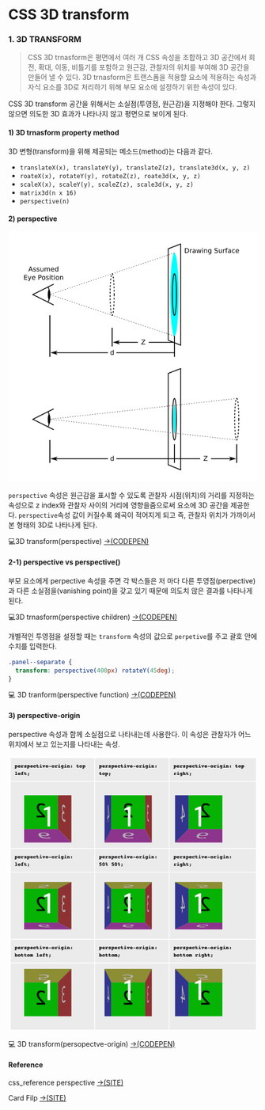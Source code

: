 # CSS 3D transform

### 1. 3D TRANSFORM

> CSS 3D trnasform은 평면에서 여러 개 CSS 속성을 조합하고 3D 공간에서 회전, 확대, 이동, 비틀기를 포함하고 원근감, 관찰자의 위치를 부여해 3D 공간을 만들어 낼 수 있다. 3D trnasform은 트랜스폼을 적용할 요소에 적용하는 속성과 자식 요소를 3D로 처리하기 위해 부모  요소에 설정하기 위한 속성이 있다.

CSS 3D transform 공간을 위해서는 소실점\(투영점, 원근감\)을 지정해야 한다. 그렇지 않으면 의도한 3D 효과가 나타나지 않고 평면으로 보이게 된다. 

#### 1\) 3D trnasform property method

3D 변형\(transform\)을 위해 제공되는 메소드\(method\)는 다음과 같다.

* `translateX(x), translateY(y), translateZ(z), translate3d(x, y, z)`
* `roateX(x), rotateY(y), rotateZ(z), roate3d(x, y, z)`
* `scaleX(x), scaleY(y), scaleZ(z), scale3d(x, y, z)`
* `matrix3d(n x 16)`
* `perspective(n)`

#### 2\) perspective

![&#xC704;&#xC758; &#xC774;&#xBBF8;&#xC9C0;&#xC5D0;&#xC11C; &#xD30C;&#xB780;&#xC0C9; &#xC6D0;&#xD615;&#xC740; 3D &#xACF5;&#xAC04;&#xC0C1;&#xC758; &#xBB3C;&#xCCB4;, d&#xB294; &#xAD00;&#xCC30;&#xC790;&#xC640; &#xD654;&#xBA74;&#xACFC;&#xC758; &#xAC70;&#xB9AC;, z&#xB294; z&#xCD95; &#xC694;&#xC18C;&#xC758; &#xC704;&#xCE58;](../.gitbook/assets/perspective-distance.png)



`perspective` 속성은 원근감을 표시할 수 있도록 관찰자 시점\(위치\)의 거리를 지정하는 속성으로 z index와 관찰자 사이의 거리에 영향을줌으로써 요소에 3D 공간을 제공한다. `perspective`속성 값이 커질수록 왜곡이 적어지게 되고 즉, 관찰자 위치가 가까이서 본 형태의 3D로 나타나게 된다.

💻3D transform\(perspective\) [→\(CODEPEN\)](https://codepen.io/vi2920va/full/yLarzRY)

#### **2-1\) perspective vs perspective\(\)**

부모 요소에게 perpective 속성을 주면 각 박스들은 저 마다 다른 투영점\(perpective\)과 다른 소실점을\(vanishing point\)을 갖고 있기 때문에 의도치 않은 결과를 나타나게 된다. 

💻3D trnasform\(perspective children\) [→\(CODEPEN\)](https://codepen.io/vi2920va/full/mdrYxyG)

개별적인 투영점을 설정할 때는 `transform` 속성의 값으로 `perpetive`를 주고 괄호 안에 수치를 입력한다.

```css
.panel--separate {
  transform: perspective(400px) rotateY(45deg);
}
```

💻 3D tranform\(perspective function\) [→\(CODEPEN\)](https://codepen.io/vi2920va/full/GRjaxJY)

#### 3\) perspective-origin

perspective 속성과 함께 소실점으로 나타내는데 사용한다. 이 속성은 관찰자가 어느 위치에서 보고 있는지를 나타내는 속성.

![perspective-origin &#xAC12;&#xC5D0; &#xB530;&#xB77C;&#xC11C; &#xC18C;&#xC2E4;&#xC810;&#xC774; &#xB2EC;&#xB77C;&#xC9C0;&#xB294; &#xC608;&#xC81C; &#xAE30;&#xBCF8;&#xAC12;&#xC740; x&#xCD95;/y&#xCD95; &#xAC01;&#xAC01; 50% 50%](../.gitbook/assets/.png%20%285%29.png)

💻 3D transform\(persopectve-origin\) [→\(CODEPEN\)](https://codepen.io/vi2920va/pen/XWjwEdp)



#### Reference

css\_reference perspective [→\(SITE\)](https://tympanus.net/codrops/css_reference/perspective/)

Card Filp [→\(SITE\)](https://3dtransforms.desandro.com/card-flip)





